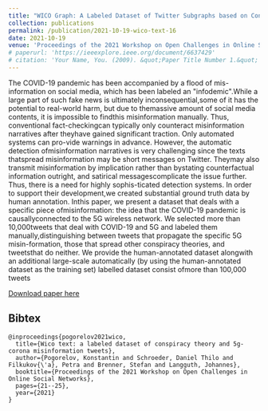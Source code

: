 ```yaml
---
title: "WICO Graph: A Labeled Dataset of Twitter Subgraphs based on Conspiracy Theory and 5G-Corona Misinformation Tweets."
collection: publications
permalink: /publication/2021-10-19-wico-text-16
date: 2021-10-19
venue: 'Proceedings of the 2021 Workshop on Open Challenges in Online Social Networks'
# paperurl: 'https://ieeexplore.ieee.org/document/6637429'
# citation: 'Your Name, You. (2009). &quot;Paper Title Number 1.&quot; <i>Journal 1</i>. 1(1).'
---
```

The COVID-19 pandemic has been accompanied by a flood of mis-information on social media, which has been labeled an "infodemic".While a large part of such fake news is ultimately inconsequential,some of it has the potential to real-world harm, but due to themassive amount of social media contents, it is impossible to findthis misinformation manually. Thus, conventional fact-checkingcan typically only counteract misinformation narratives after theyhave gained significant traction. Only automated systems can pro-vide warnings in advance. However, the automatic detection ofmisinformation narratives is very challenging since the texts thatspread misinformation may be short messages on Twitter. Theymay also transmit misinformation by implication rather than bystating counterfactual information outright, and satirical messagescomplicate the issue further. Thus, there is a need for highly sophis-ticated detection systems. In order to support their development,we created substantial ground truth data by human annotation. Inthis paper, we present a dataset that deals with a specific piece ofmisinformation: the idea that the COVID-19 pandemic is causallyconnected to the 5G wireless network. We selected more than 10,000tweets that deal with COVID-19 and 5G and labeled them manually,distinguishing between tweets that propagate the specific 5G misin-formation, those that spread other conspiracy theories, and tweetsthat do neither. We provide the human-annotated dataset alongwith an additional large-scale automatically (by using the human-annotated dataset as the training set) labelled dataset consist ofmore than 100,000 tweets 

[Download paper here](https://www.researchgate.net/publication/355725558_WICO_Text_A_Labeled_Dataset_of_Conspiracy_Theory_and_5G-Corona_Misinformation_Tweets)

## Bibtex

```
@inproceedings{pogorelov2021wico,
  title={Wico text: a labeled dataset of conspiracy theory and 5g-corona misinformation tweets},
  author={Pogorelov, Konstantin and Schroeder, Daniel Thilo and Filkukov{\'a}, Petra and Brenner, Stefan and Langguth, Johannes},
  booktitle={Proceedings of the 2021 Workshop on Open Challenges in Online Social Networks},
  pages={21--25},
  year={2021}
}
```